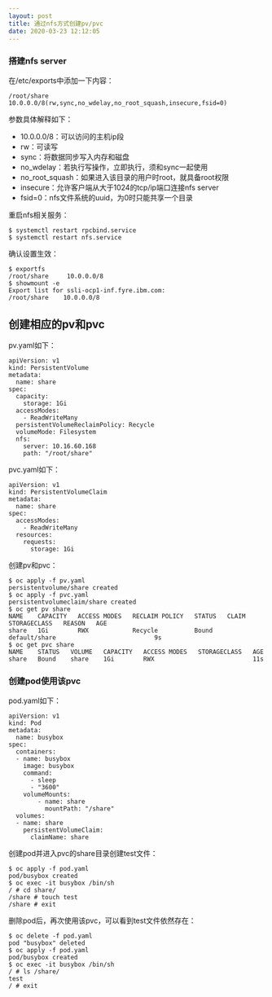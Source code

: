 ```yaml
---
layout: post
title: 通过nfs方式创建pv/pvc
date: 2020-03-23 12:12:05
---
```


### 搭建nfs server

在/etc/exports中添加一下内容：

```
/root/share 10.0.0.0/8(rw,sync,no_wdelay,no_root_squash,insecure,fsid=0)
```

参数具体解释如下：

- 10.0.0.0/8：可以访问的主机ip段
- rw：可读写
- sync：将数据同步写入内存和磁盘
- no_wdelay：若执行写操作，立即执行，须和sync一起使用
- no_root_squash：如果进入该目录的用户时root，就具备root权限
- insecure：允许客户端从大于1024的tcp/ip端口连接nfs server
- fsid=0：nfs文件系统的uuid，为0时只能共享一个目录

重启nfs相关服务：

```
$ systemctl restart rpcbind.service
$ systemctl restart nfs.service
```

确认设置生效：

```
$ exportfs
/root/share     10.0.0.0/8
$ showmount -e
Export list for ssli-ocp1-inf.fyre.ibm.com:
/root/share    10.0.0.0/8
```

## 创建相应的pv和pvc

pv.yaml如下：

```
apiVersion: v1
kind: PersistentVolume
metadata:
  name: share
spec:
  capacity:
    storage: 1Gi
  accessModes:
    - ReadWriteMany
  persistentVolumeReclaimPolicy: Recycle
  volumeMode: Filesystem
  nfs:
    server: 10.16.60.168
    path: "/root/share"
```

pvc.yaml如下：

```
apiVersion: v1
kind: PersistentVolumeClaim
metadata:
  name: share
spec:
  accessModes:
    - ReadWriteMany
  resources:
    requests:
      storage: 1Gi
```

创建pv和pvc：

```
$ oc apply -f pv.yaml
persistentvolume/share created
$ oc apply -f pvc.yaml
persistentvolumeclaim/share created
$ oc get pv share
NAME    CAPACITY   ACCESS MODES   RECLAIM POLICY   STATUS   CLAIM           STORAGECLASS   REASON   AGE
share   1Gi        RWX            Recycle          Bound    default/share                           9s
$ oc get pvc share
NAME    STATUS   VOLUME   CAPACITY   ACCESS MODES   STORAGECLASS   AGE
share   Bound    share    1Gi        RWX                           11s
```

### 创建pod使用该pvc

pod.yaml如下：

```
apiVersion: v1
kind: Pod
metadata:
  name: busybox
spec:
  containers:
  - name: busybox
    image: busybox
    command:
      - sleep
      - "3600"
    volumeMounts:
        - name: share
          mountPath: "/share"
  volumes:
  - name: share
    persistentVolumeClaim:
      claimName: share
```

创建pod并进入pvc的share目录创建test文件：

```
$ oc apply -f pod.yaml
pod/busybox created
$ oc exec -it busybox /bin/sh
/ # cd share/
/share # touch test
/share # exit
```

删除pod后，再次使用该pvc，可以看到test文件依然存在：

```
$ oc delete -f pod.yaml
pod "busybox" deleted
$ oc apply -f pod.yaml
pod/busybox created
$ oc exec -it busybox /bin/sh
/ # ls /share/
test
/ # exit
```
